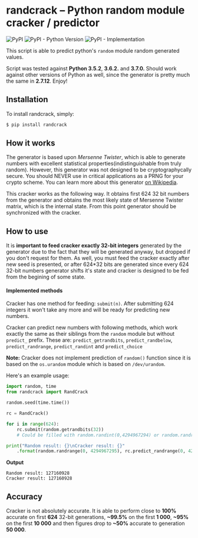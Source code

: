 
# randcrack – Python random module cracker / predictor


![PyPI](https://img.shields.io/pypi/v/randcrack.svg)
![PyPI - Python Version](https://img.shields.io/pypi/pyversions/randcrack.svg)
![PyPI - Implementation](https://img.shields.io/pypi/implementation/randcrack.svg)

This script is able to predict python's `random` module random generated values.

Script was tested against **Python 3.5.2**, **3.6.2.** and **3.7.0.** Should work against other versions of Python as well, since the generator is pretty much the same in **2.7.12**. Enjoy!

## Installation
To install randcrack, simply:

```bash
$ pip install randcrack
```

## How it works
The generator is based upon *Mersenne Twister*, which is able to generate numbers with excellent statistical properties(indistinguishable from truly random). However, this generator was not designed to be cryptographycally secure. You should NEVER use in critical applications as a PRNG for your crypto scheme.
You can learn more about this generator [on Wikipedia](https://en.wikipedia.org/wiki/Mersenne_Twister).

This cracker works as the following way. It obtains first 624 32 bit numbers from the generator and obtains the most likely state of Mersenne Twister matrix, which is the internal state. From this point generator should be synchronized with the cracker.

## How to use
It is **important to feed cracker exactly 32-bit integers** generated by the generator due to the fact that they will be generated anyway, but dropped if you don't request for them.
As well, you must feed the cracker exactly after new seed is presented, or after 624*32 bits are generated since every 624 32-bit numbers generator shifts it's state and cracker is designed to be fed from the begining of some state.

#### Implemented methods

Cracker has one method for feeding: `submit(n)`. After submitting 624 integers it won't take any more and will be ready for predicting new numbers.

Cracker can predict new numbers with following methods, which work exactly the same as their siblings from the `random` module but without `predict_` prefix. These are: `predict_getrandbits`, `predict_randbelow`, `predict_randrange`,  `predict_randint` and `predict_choice`

**Note:** Cracker does not implement prediction of `random()` function since it is based on the `os.urandom` module which is based on `/dev/urandom`.

Here's an example usage:
```python
import random, time
from randcrack import RandCrack

random.seed(time.time())

rc = RandCrack()

for i in range(624):
	rc.submit(random.getrandbits(32))
	# Could be filled with random.randint(0,4294967294) or random.randrange(0,4294967294)

print("Random result: {}\nCracker result: {}"
	.format(random.randrange(0, 4294967295), rc.predict_randrange(0, 4294967295)))
```
**Output**
```	
Random result: 127160928
Cracker result: 127160928
```

## Accuracy

Cracker is not absolutely accurate. It is able to perform close to **100%** accurate on first **624** 32-bit generations, **~99.5%** on the first **1 000**, **~95%** on the first **10 000** and then figures drop to **~50%** accurate to generation **50 000**.

